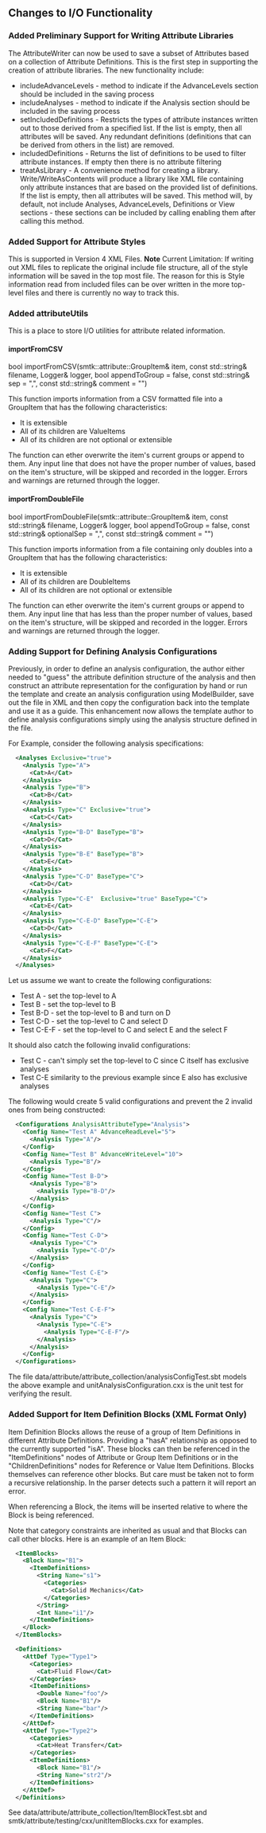 ## Changes to I/O Functionality
### Added Preliminary Support for Writing Attribute Libraries
The AttributeWriter can now be used to save a subset of Attributes based on a collection of Attribute Definitions.  This is the first step in supporting the creation of attribute libraries.  The new functionality include:

* includeAdvanceLevels - method to indicate if the AdvanceLevels section should be included in the saving process
* includeAnalyses - method to indicate if the Analysis section should be included in the saving process
* setIncludedDefinitions - Restricts the types of attribute instances written out to those derived from a specified list.  If the list is empty, then all attributes will be saved. Any redundant definitions (definitions that can be derived from others in the list) are removed.
* includedDefinitions - Returns the list of definitions to be used to filter attribute instances.  If empty then there is no attribute filtering
* treatAsLibrary - A convenience  method for creating a library. Write/WriteAsContents will produce a library like XML file containing only attribute instances that are based on the provided list of definitions. If the list is empty, then all attributes will be saved. This method will, by default, not include Analyses, AdvanceLevels, Definitions or View sections - these sections can be included by calling enabling them after calling this method.

### Added Support for Attribute Styles
This is supported in Version 4 XML Files.
**Note** Current Limitation: If writing out XML files to replicate the original include file structure, all of the style information will be saved in the top most file.  The reason for this is Style information read from included files can be over written in the more top-level files and there is currently no way to track this.

### Added attributeUtils
This is a place to store I/O utilities for attribute related information.

#### importFromCSV
 bool importFromCSV(smtk::attribute::GroupItem& item, const std::string& filename,
    Logger& logger, bool appendToGroup = false, const std::string& sep = ",", const std::string& comment = "")

 This function imports information from a CSV formatted file into a GroupItem that has the following characteristics:
 * It is extensible
 * All of its children are ValueItems
 * All of its children are not optional or extensible

 The function can ether overwrite the item's current groups or append to them.  Any input line that does not have the proper number of values, based on the item's structure, will be skipped and recorded in the logger.  Errors and warnings are returned through the logger.

#### importFromDoubleFile
 bool importFromDoubleFile(smtk::attribute::GroupItem& item, const std::string& filename,
  Logger& logger, bool appendToGroup = false, const std::string& optionalSep = ",", const std::string& comment = "")

 This function imports information from a file containing only doubles into a GroupItem that has the following characteristics:
 * It is extensible
 * All of its children are DoubleItems
 * All of its children are not optional or extensible

 The function can ether overwrite the item's current groups or append to them.  Any input line that has less than the proper number of values, based on the item's structure, will be skipped and recorded in the logger.  Errors and warnings are returned through the logger.

### Adding Support for Defining Analysis Configurations
Previously, in order to define an analysis configuration, the author either needed to "guess" the attribute definition structure of the analysis and then construct an attribute representation for the configuration by hand or run the template and create an analysis configuration using ModelBuilder, save out the file in XML and then copy the configuration back into the template and use it as a guide.
This enhancement now allows the template author to define analysis configurations simply using the analysis structure defined in the file.

For Example, consider the following analysis specifications:

```xml
  <Analyses Exclusive="true">
    <Analysis Type="A">
      <Cat>A</Cat>
    </Analysis>
    <Analysis Type="B">
      <Cat>B</Cat>
    </Analysis>
    <Analysis Type="C" Exclusive="true">
      <Cat>C</Cat>
    </Analysis>
    <Analysis Type="B-D" BaseType="B">
      <Cat>D</Cat>
    </Analysis>
    <Analysis Type="B-E" BaseType="B">
      <Cat>E</Cat>
    </Analysis>
    <Analysis Type="C-D" BaseType="C">
      <Cat>D</Cat>
    </Analysis>
    <Analysis Type="C-E"  Exclusive="true" BaseType="C">
      <Cat>E</Cat>
    </Analysis>
    <Analysis Type="C-E-D" BaseType="C-E">
      <Cat>D</Cat>
    </Analysis>
    <Analysis Type="C-E-F" BaseType="C-E">
      <Cat>F</Cat>
    </Analysis>
  </Analyses>
```
Let us assume we want to create the following configurations:

* Test A - set the top-level to A
* Test B - set the top-level to B
* Test B-D - set the top-level to B and turn on D
* Test C-D - set the top-level to C and select D
* Test C-E-F - set the top-level to C and select E and the select F

It should also catch the following invalid configurations:

* Test C - can't simply set the top-level to C since C itself has exclusive analyses
* Test C-E similarity to the previous example since E also has exclusive analyses

The following would create 5 valid configurations and prevent the 2 invalid ones from being constructed:

```xml
  <Configurations AnalysisAttributeType="Analysis">
    <Config Name="Test A" AdvanceReadLevel="5">
      <Analysis Type="A"/>
    </Config>
    <Config Name="Test B" AdvanceWriteLevel="10">
      <Analysis Type="B"/>
    </Config>
    <Config Name="Test B-D">
      <Analysis Type="B">
        <Analysis Type="B-D"/>
      </Analysis>
    </Config>
    <Config Name="Test C">
      <Analysis Type="C"/>
    </Config>
    <Config Name="Test C-D">
      <Analysis Type="C">
        <Analysis Type="C-D"/>
      </Analysis>
    </Config>
    <Config Name="Test C-E">
      <Analysis Type="C">
        <Analysis Type="C-E"/>
      </Analysis>
    </Config>
    <Config Name="Test C-E-F">
      <Analysis Type="C">
        <Analysis Type="C-E">
          <Analysis Type="C-E-F"/>
        </Analysis>
      </Analysis>
    </Config>
  </Configurations>
```

The file  data/attribute/attribute_collection/analysisConfigTest.sbt models the above example and unitAnalysisConfiguration.cxx is the unit test for verifying the result.

### Added Support for Item Definition Blocks (XML Format Only)
Item Definition Blocks allows the reuse of a group of Item Definitions in different Attribute Definitions.  Providing a "hasA" relationship as opposed to the currently supported "isA". These blocks can then be referenced in the "ItemDefinitions" nodes of Attribute or Group Item Definitions or in the "ChildrenDefinitions" nodes for Reference or Value Item Definitions.  Blocks themselves can reference other blocks.  But care must be taken not to form a recursive relationship.  In the parser detects such a pattern it will report an error.

When referencing a Block, the items will be inserted relative to where the Block is being referenced.

Note that category constraints are inherited as usual and that Blocks can call other blocks.  Here is an example of an Item Block:

```xml
  <ItemBlocks>
    <Block Name="B1">
      <ItemDefinitions>
        <String Name="s1">
          <Categories>
            <Cat>Solid Mechanics</Cat>
          </Categories>
        </String>
        <Int Name="i1"/>
      </ItemDefinitions>
    </Block>
  </ItemBlocks>

  <Definitions>
    <AttDef Type="Type1">
      <Categories>
        <Cat>Fluid Flow</Cat>
      </Categories>
      <ItemDefinitions>
        <Double Name="foo"/>
        <Block Name="B1"/>
        <String Name="bar"/>
      </ItemDefinitions>
    </AttDef>
    <AttDef Type="Type2">
      <Categories>
        <Cat>Heat Transfer</Cat>
      </Categories>
      <ItemDefinitions>
        <Block Name="B1"/>
        <String Name="str2"/>
      </ItemDefinitions>
    </AttDef>
  </Definitions>

```
See data/attribute/attribute_collection/ItemBlockTest.sbt and smtk/attribute/testing/cxx/unitItemBlocks.cxx for examples.
